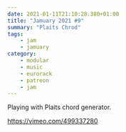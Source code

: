 ```yaml
---
date: 2021-01-11T21:10:28.380+01:00
title: "Jamuary 2021 #9"
summary: "Plaits Chrod"
tags:
    - jam
    - jamuary
category:
    - modular
    - music
    - eurorack
    - patreon
    - jam
---
```

Playing with Plaits chord generator.

https://vimeo.com/499337280
